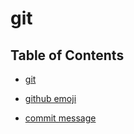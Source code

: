 # git

## Table of Contents

- [git](./git.md)

- [github emoji](./emoji.md)

- [commit message](./msg.md)
